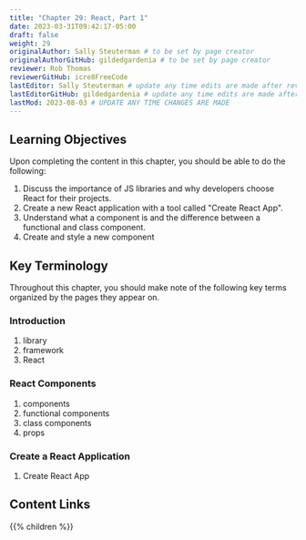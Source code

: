 ```yaml
---
title: "Chapter 29: React, Part 1"
date: 2023-03-31T09:42:17-05:00
draft: false
weight: 29
originalAuthor: Sally Steuterman # to be set by page creator
originalAuthorGitHub: gildedgardenia # to be set by page creator
reviewer: Rob Thomas 
reviewerGitHub: icre8FreeCode 
lastEditor: Sally Steuterman # update any time edits are made after review
lastEditorGitHub: gildedgardenia # update any time edits are made after review
lastMod: 2023-08-03 # UPDATE ANY TIME CHANGES ARE MADE
---
```


## Learning Objectives

Upon completing the content in this chapter, you should be able to do the following:

1. Discuss the importance of JS libraries and why developers choose React for their projects.
1. Create a new React application with a tool called "Create React App".
1. Understand what a component is and the difference between a functional and class component.
1. Create and style a new component

## Key Terminology

Throughout this chapter, you should make note of the following key terms organized by the pages they appear on.

### Introduction

1. library
1. framework
1. React

### React Components

1. components
1. functional components
1. class components
1. props

### Create a React Application

1. Create React App

## Content Links

{{% children %}}
